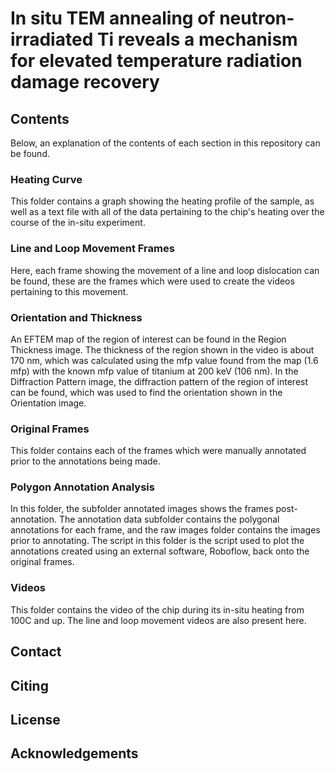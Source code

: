 # In situ TEM annealing of neutron-irradiated Ti reveals a mechanism for elevated temperature radiation damage recovery
## Contents
Below, an explanation of the contents of each section in this repository can be found.
### Heating Curve
This folder contains a graph showing the heating profile of the sample, as well as a text file with all of the data pertaining to the chip's heating over the course of the in-situ experiment.
### Line and Loop Movement Frames
Here, each frame showing the movement of a line and loop dislocation can be found, these are the frames which were used to create the videos pertaining to this movement.
### Orientation and Thickness
An EFTEM map of the region of interest can be found in the Region Thickness image. The thickness of the region shown in the video is about 170 nm, which was calculated using the mfp value found from the map (1.6 mfp) with the known mfp value of titanium at 200 keV (106 nm).
In the Diffraction Pattern image, the diffraction pattern of the region of interest can be found, which was used to find the orientation shown in the Orientation image.
### Original Frames
This folder contains each of the frames which were manually annotated prior to the annotations being made.
### Polygon Annotation Analysis
In this folder, the subfolder annotated images shows the frames post-annotation. The annotation data subfolder contains the polygonal annotations for each frame, and the raw images folder contains the images prior to annotating. The script in this folder is the script used to plot the annotations created using an external software, Roboflow, back onto the original frames.
### Videos
This folder contains the video of the chip during its in-situ heating from 100C and up. The line and loop movement videos are also present here.
## Contact
## Citing
## License
## Acknowledgements
